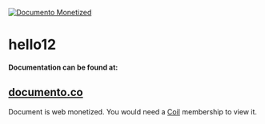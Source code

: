 [![Documento Monetized](https://img.shields.io/badge/documento-monetized-brightgreen?style=for-the-badge)](http://localhost:8000/api/view/5fa363cf7ee07533f41d672f/master)

# hello12
#### Documentation can be found at:
## [documento.co](http://localhost:8000/api/view/5fa363cf7ee07533f41d672f/master)
Document is web monetized. You would need a [Coil](https://coil.com/) membership to view it.